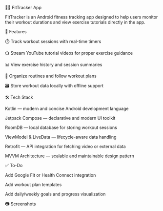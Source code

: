 🏋️‍♀️ FitTracker App

FitTracker is an Android fitness tracking app designed to help users monitor their workout durations and view exercise tutorials directly in the app.

🚀 Features

⏱️ Track workout sessions with real-time timers

📺 Stream YouTube tutorial videos for proper exercise guidance

📊 View exercise history and session summaries

📅 Organize routines and follow workout plans

🗃️ Store workout data locally with offline support

🛠️ Tech Stack

Kotlin — modern and concise Android development language

Jetpack Compose — declarative and modern UI toolkit

RoomDB — local database for storing workout sessions

ViewModel & LiveData — lifecycle-aware data handling

Retrofit — API integration for fetching video or external data

MVVM Architecture — scalable and maintainable design pattern

✅ To-Do

 Add Google Fit or Health Connect integration

 Add workout plan templates

 Add daily/weekly goals and progress visualization

📷 Screenshots





